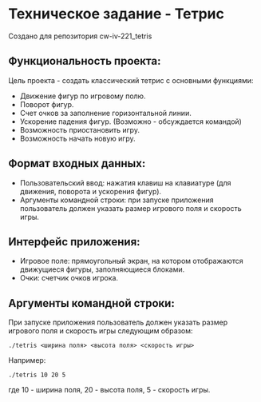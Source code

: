 # Техническое задание - Тетрис
Создано для репозитория cw-iv-221_tetris

## Функциональность проекта:
Цель проекта - создать классический тетрис с основными функциями:
- Движение фигур по игровому полю.
- Поворот фигур. 
- Счет очков за заполнение горизонтальной линии.
- Ускорение падения фигур.
(Возможно - обсуждается командой)
- Возможность приостановить игру.
- Возможность начать новую игру.

## Формат входных данных:
- Пользовательский ввод: нажатия клавиш на клавиатуре (для движения, поворота и ускорения фигур).
- Аргументы командной строки: при запуске приложения пользователь должен указать размер игрового поля и скорость игры.

## Интерфейс приложения: 
- Игровое поле: прямоугольный экран, на котором отображаются движущиеся фигуры, заполняющиеся блоками.
- Очки: счетчик очков игрока.

## Аргументы командной строки: 
При запуске приложения пользователь должен указать размер игрового поля и скорость игры следующим образом:

```
./tetris <ширина поля> <высота поля> <скорость игры>
```
Например:
```
./tetris 10 20 5
```
где 10 - ширина поля, 20 - высота поля, 5 - скорость игры.

